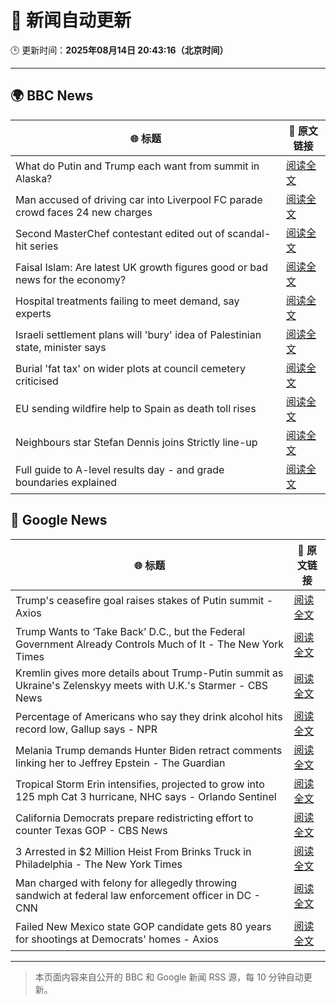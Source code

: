 # 🧠 新闻自动更新

🕒 更新时间：**2025年08月14日 20:43:16（北京时间）**

---

## 🌍 BBC News

| 🌐 标题 | 🔗 原文链接 |
|--------|-------------|
| What do Putin and Trump each want from summit in Alaska? | [阅读全文](https://www.bbc.com/news/articles/c776ddjer8no?at_medium=RSS&at_campaign=rss) |
| Man accused of driving car into Liverpool FC parade crowd faces 24 new charges | [阅读全文](https://www.bbc.com/news/articles/cn47wq93vn2o?at_medium=RSS&at_campaign=rss) |
| Second MasterChef contestant edited out of scandal-hit series | [阅读全文](https://www.bbc.com/news/articles/c62n985gp3go?at_medium=RSS&at_campaign=rss) |
| Faisal Islam: Are latest UK growth figures good or bad news for the economy? | [阅读全文](https://www.bbc.com/news/articles/c5yp48jprg8o?at_medium=RSS&at_campaign=rss) |
| Hospital treatments failing to meet demand, say experts | [阅读全文](https://www.bbc.com/news/articles/cx2x7jj865no?at_medium=RSS&at_campaign=rss) |
| Israeli settlement plans will 'bury' idea of Palestinian state, minister says | [阅读全文](https://www.bbc.com/news/articles/ckgdzxpkdd7o?at_medium=RSS&at_campaign=rss) |
| Burial 'fat tax' on wider plots at council cemetery criticised | [阅读全文](https://www.bbc.com/news/articles/c4gzx347z4vo?at_medium=RSS&at_campaign=rss) |
| EU sending wildfire help to Spain as death toll rises | [阅读全文](https://www.bbc.com/news/articles/ckg4k7ppmnko?at_medium=RSS&at_campaign=rss) |
| Neighbours star Stefan Dennis joins Strictly line-up | [阅读全文](https://www.bbc.com/news/articles/cly3318nrmpo?at_medium=RSS&at_campaign=rss) |
| Full guide to A-level results day - and grade boundaries explained | [阅读全文](https://www.bbc.com/news/articles/c07dz891gy5o?at_medium=RSS&at_campaign=rss) |

## 📰 Google News

| 🌐 标题 | 🔗 原文链接 |
|--------|-------------|
| Trump's ceasefire goal raises stakes of Putin summit - Axios | [阅读全文](https://news.google.com/rss/articles/CBMif0FVX3lxTE5IMjYxVkpXWlBtVTZnVmFaM0VENXBsbkpMcnhVZlI1MjhJZmg1LWVYWF9jNkpKRTlubDZiMFBUMDFTY0dDYndtRk1QMTBpSUpNMm1qVTVEaDBDdnZjWndaNFBDaG5Wa1hYdzJZb20yNU1XeGVjMFFMaWkwQVhuV1U?oc=5) |
| Trump Wants to ‘Take Back’ D.C., but the Federal Government Already Controls Much of It - The New York Times | [阅读全文](https://news.google.com/rss/articles/CBMiekFVX3lxTE9HRXRSZHF4T3BSRnRRcl9EZGpkaHVrbk0yVzhrVXhKUERFc2llQXpJcnhzQUpYZDdpblNtQU1yM3IwYldZVG05NGRDVXhpZ3JmeGhaQ3g2eEFJenpaelQ5a2p5Tlo3eWZySkI2Wm9SMF9CV3hrN3JYc1dR?oc=5) |
| Kremlin gives more details about Trump-Putin summit as Ukraine's Zelenskyy meets with U.K.'s Starmer - CBS News | [阅读全文](https://news.google.com/rss/articles/CBMikgFBVV95cUxNVDlaX2V5RUN1Wlp3U1JqaGtPZHpNVnBHOEpxUHJ3alRQN3B0U09DOWFqNExXYlRSdmltcFJaUi1qX1pSd0Z1T3N3ZlR6UGpZcGNZMTRhdDNpdk1IMERyaGxYekRISHhWaGlzWnBuWXZDb0FoZERVREZwS09sU0JjR2JoRTdEVHVGaXJ2QlUxb3B3Z9IBlwFBVV95cUxQNWFMRVVEbHJCMExJSE9yRWl2TWFYVG9vYWRhWldZa0JwdWlVOVZHdEZHaFRtWDhkVWF6LXRUU0pkWTlCVVYwWlJsSUtoWlB5UEYwblZKbV9WWWRQTHBFNXMyZWxtUTBmei1pZ1lHSzFoZkhNRFRwVkt3WC1nc0pzZnBkSmJlOTRKVWdqSUhyLTdGWUdmYU0w?oc=5) |
| Percentage of Americans who say they drink alcohol hits record low, Gallup says - NPR | [阅读全文](https://news.google.com/rss/articles/CBMijAFBVV95cUxOZTF6b3NqVmxXME1JOHR3amYxRGo4bDdUbXFlaG5RTlhxNFU1NlVrdW50eUNuTHhIY2R6bWlGa1JLeUludjRlODN1RzFBV2ZmOG9QUmVZTDdxLUVGUXRsSERqTGRYTDk3dV9yOG1VOVhRNDVROUpGLTAwOHFlZnFjUmE2LUszY2swYXZaXw?oc=5) |
| Melania Trump demands Hunter Biden retract comments linking her to Jeffrey Epstein - The Guardian | [阅读全文](https://news.google.com/rss/articles/CBMiygFBVV95cUxNQlRwQ2U1TVZPVjJzcG1aVl9RdXFySUNlVDREa2FTNWZwbFpMUW9LY3B6Yl85ZERKR3F3T1RQdWFfMmdTeEZBa2pTUW5mRmJjaXdCeDZ4eHdUa0l2YUNZX0t3RzRiamdtZ1RpMmFyVktZUkNud1diYkNhVk5lYi1Ubjl0QW01VzVIRTBwY21Zemo2OUUxY0RXaExoMHRjMzU5N2hzd3k3b3ZNRDl1WmFKdUxzX2ZwV1VGWVJRdVlZcjBQdmRBdnJVeHBn?oc=5) |
| Tropical Storm Erin intensifies, projected to grow into 125 mph Cat 3 hurricane, NHC says - Orlando Sentinel | [阅读全文](https://news.google.com/rss/articles/CBMinwFBVV95cUxOV1JwRWY3VllSd2JTQ0dweHI0UnVnZmNZSUlVR1ZoRHdWOXhyUXhhRjJWdW5JRERmRTM1ZkdNTXo1emRNVE9KSGlRcFByakJPaDdTeHc0Y3VOelNxVzV6RkhxMGI3NTFXczV4Y05mZUJNNEd4UXM5VlBtMkhycWZ1TjJPeUJsYmxjSmFiWXg2NkVnZWtEdHc1azJ4emc1SXM?oc=5) |
| California Democrats prepare redistricting effort to counter Texas GOP - CBS News | [阅读全文](https://news.google.com/rss/articles/CBMikAFBVV95cUxPZG9RNWZjdDA1VXc0ZUluZTI2R2o5SGNNdk96enlQeGg2X3h4SDh1a1FDNERGZjJnZnZ6d05BUlU1VXE0dTJRYURMc0ttZWdoTWZ5NWVneGxxMWtlU2RtT0FhelZWUl9TVU16VXV1RHFmODJYdFBLa01IbU5yajgwWTlaVkxqWXJhQndzZ1k5aTjSAZYBQVVfeXFMT0tONUpJUTJtaDFkcnczNzlVc1BRU2xHWUkzNTNOSEo5YTVWbEMzaXlWTDNkUDM2QkpMRDhrdXlOcU1HYTc0WXJIM1FMRjVqRzFiN3R4QkJfNmltaGN5ZVVUZm5XWUZya3JjUXlxeEpUT3YtOFQ2czVYNm1ScGRRdkhlS0M3NlY0MDBZS2w3M0RJTHY4c013?oc=5) |
| 3 Arrested in $2 Million Heist From Brinks Truck in Philadelphia - The New York Times | [阅读全文](https://news.google.com/rss/articles/CBMihgFBVV95cUxPRUJYb2NjWFJjRS00VGFnSVdUN0VtMWExdUlKaDFUaWY1ZUlXbmlwcXJKN2NHdWpRNTQ0c3JsVm1rRjQwcHdQTXBvN205eEV2SmVjcHdpdzNzbWdVZXBRUFlhTDlIN3p1VEliYm9fbW4zN2wxMjd2SWk2Tk15emh4Qko4X2hXQQ?oc=5) |
| Man charged with felony for allegedly throwing sandwich at federal law enforcement officer in DC - CNN | [阅读全文](https://news.google.com/rss/articles/CBMiekFVX3lxTE02LW1lN1BoUVVJN0EyS2hqWnMwSmhIVklJWC0wRFM1TEFIUk5PSkh3eW1ldGJrLWF1czZNVGpPVGhqUEJobU0tdUxER3JKTEpRbEl2Q2pXaGRsT2c3clBUaURnX1JSZ1NMcmw3WEZuUG1PUkFZQTdkbDdn0gF_QVVfeXFMT3U0bDdqWHIwM0lVVmZ0TnM5bk9QRGJMaVNOSWdLY3BzaWYyS0QxMnF6Y3l2a2xRTjk4T3ItdE52b1pFVS1pRWt0VExzdmZQZ2RyUHJDc3p2TUVqVnNubjVPY25yeGh5ekFtZENkOXNlVzVuQ3BYbnFDNDBkbHpaWQ?oc=5) |
| Failed New Mexico state GOP candidate gets 80 years for shootings at Democrats' homes - Axios | [阅读全文](https://news.google.com/rss/articles/CBMijwFBVV95cUxPOE1RS3c1Vy1lSFpqa2VoN09Obld0dUpIVXltMFFkV3IxV0k5eUxYWlBjQ3RPTm1tQy0xR1Y0X3I3LXgxN25STFFKUzJfQ2NGaFU5YnRGZDNJMGhlWm5Mc00wQlFUa1c1Y015aWVSY2hJV3hDMHdEY0Z1RFgwUHZ3MklEQWRUZk9uUG5JTjU1WQ?oc=5) |

---
> 本页面内容来自公开的 BBC 和 Google 新闻 RSS 源，每 10 分钟自动更新。